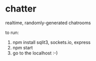 # chatter

realtime, randomly-generated chatrooms 

to run:
1. npm install sqlit3, sockets.io, express
2. npm start
3. go to the localhost :-)
